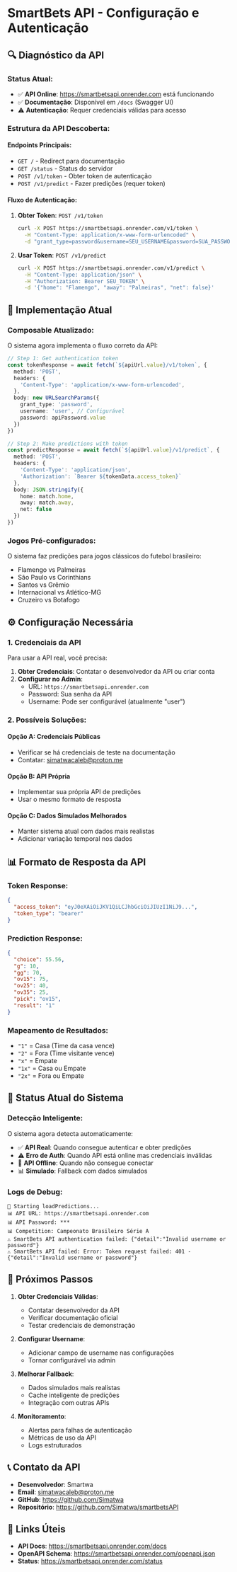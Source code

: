 # SmartBets API - Configuração e Autenticação

## 🔍 **Diagnóstico da API**

### **Status Atual:**
- ✅ **API Online**: https://smartbetsapi.onrender.com está funcionando
- ✅ **Documentação**: Disponível em `/docs` (Swagger UI)
- ⚠️ **Autenticação**: Requer credenciais válidas para acesso

### **Estrutura da API Descoberta:**

#### **Endpoints Principais:**
- `GET /` - Redirect para documentação
- `GET /status` - Status do servidor
- `POST /v1/token` - Obter token de autenticação
- `POST /v1/predict` - Fazer predições (requer token)

#### **Fluxo de Autenticação:**
1. **Obter Token**: `POST /v1/token`
   ```bash
   curl -X POST https://smartbetsapi.onrender.com/v1/token \
     -H "Content-Type: application/x-www-form-urlencoded" \
     -d "grant_type=password&username=SEU_USERNAME&password=SUA_PASSWORD"
   ```

2. **Usar Token**: `POST /v1/predict`
   ```bash
   curl -X POST https://smartbetsapi.onrender.com/v1/predict \
     -H "Content-Type: application/json" \
     -H "Authorization: Bearer SEU_TOKEN" \
     -d '{"home": "Flamengo", "away": "Palmeiras", "net": false}'
   ```

## 🔧 **Implementação Atual**

### **Composable Atualizado:**
O sistema agora implementa o fluxo correto da API:

```typescript
// Step 1: Get authentication token
const tokenResponse = await fetch(`${apiUrl.value}/v1/token`, {
  method: 'POST',
  headers: {
    'Content-Type': 'application/x-www-form-urlencoded',
  },
  body: new URLSearchParams({
    grant_type: 'password',
    username: 'user', // Configurável
    password: apiPassword.value
  })
})

// Step 2: Make predictions with token
const predictResponse = await fetch(`${apiUrl.value}/v1/predict`, {
  method: 'POST',
  headers: {
    'Content-Type': 'application/json',
    'Authorization': `Bearer ${tokenData.access_token}`
  },
  body: JSON.stringify({
    home: match.home,
    away: match.away,
    net: false
  })
})
```

### **Jogos Pré-configurados:**
O sistema faz predições para jogos clássicos do futebol brasileiro:
- Flamengo vs Palmeiras
- São Paulo vs Corinthians  
- Santos vs Grêmio
- Internacional vs Atlético-MG
- Cruzeiro vs Botafogo

## ⚙️ **Configuração Necessária**

### **1. Credenciais da API**
Para usar a API real, você precisa:

1. **Obter Credenciais**: Contatar o desenvolvedor da API ou criar conta
2. **Configurar no Admin**: 
   - URL: `https://smartbetsapi.onrender.com`
   - Password: Sua senha da API
   - Username: Pode ser configurável (atualmente "user")

### **2. Possíveis Soluções:**

#### **Opção A: Credenciais Públicas**
- Verificar se há credenciais de teste na documentação
- Contatar: simatwacaleb@proton.me

#### **Opção B: API Própria**
- Implementar sua própria API de predições
- Usar o mesmo formato de resposta

#### **Opção C: Dados Simulados Melhorados**
- Manter sistema atual com dados mais realistas
- Adicionar variação temporal nos dados

## 📊 **Formato de Resposta da API**

### **Token Response:**
```json
{
  "access_token": "eyJ0eXAiOiJKV1QiLCJhbGciOiJIUzI1NiJ9...",
  "token_type": "bearer"
}
```

### **Prediction Response:**
```json
{
  "choice": 55.56,
  "g": 10,
  "gg": 70,
  "ov15": 75,
  "ov25": 40,
  "ov35": 25,
  "pick": "ov15",
  "result": "1"
}
```

### **Mapeamento de Resultados:**
- `"1"` = Casa (Time da casa vence)
- `"2"` = Fora (Time visitante vence)  
- `"x"` = Empate
- `"1x"` = Casa ou Empate
- `"2x"` = Fora ou Empate

## 🚨 **Status Atual do Sistema**

### **Detecção Inteligente:**
O sistema agora detecta automaticamente:
- ✅ **API Real**: Quando consegue autenticar e obter predições
- ⚠️ **Erro de Auth**: Quando API está online mas credenciais inválidas
- 🔴 **API Offline**: Quando não consegue conectar
- 📊 **Simulado**: Fallback com dados simulados

### **Logs de Debug:**
```
🔄 Starting loadPredictions...
📊 API URL: https://smartbetsapi.onrender.com
📊 API Password: ***
📊 Competition: Campeonato Brasileiro Série A
⚠️ SmartBets API authentication failed: {"detail":"Invalid username or password"}
⚠️ SmartBets API failed: Error: Token request failed: 401 - {"detail":"Invalid username or password"}
```

## 🎯 **Próximos Passos**

1. **Obter Credenciais Válidas**:
   - Contatar desenvolvedor da API
   - Verificar documentação oficial
   - Testar credenciais de demonstração

2. **Configurar Username**:
   - Adicionar campo de username nas configurações
   - Tornar configurável via admin

3. **Melhorar Fallback**:
   - Dados simulados mais realistas
   - Cache inteligente de predições
   - Integração com outras APIs

4. **Monitoramento**:
   - Alertas para falhas de autenticação
   - Métricas de uso da API
   - Logs estruturados

## 📞 **Contato da API**

- **Desenvolvedor**: Smartwa
- **Email**: simatwacaleb@proton.me  
- **GitHub**: https://github.com/Simatwa
- **Repositório**: https://github.com/Simatwa/smartbetsAPI

## 🔗 **Links Úteis**

- **API Docs**: https://smartbetsapi.onrender.com/docs
- **OpenAPI Schema**: https://smartbetsapi.onrender.com/openapi.json
- **Status**: https://smartbetsapi.onrender.com/status 